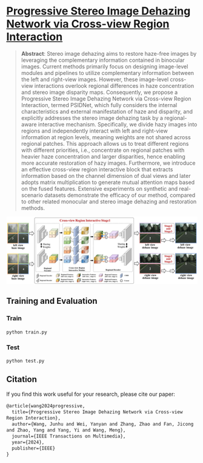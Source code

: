 # [Progressive Stereo Image Dehazing Network via Cross-view Region Interaction](https://ieeexplore.ieee.org/document/10443871)
> **Abstract**: Stereo image dehazing aims to restore haze-free images by leveraging the complementary information contained in binocular images. Current methods primarily focus on designing image-level modules and pipelines to utilize complementary information between the left and right-view images. However, these image-level cross-view interactions overlook regional differences in haze concentration and stereo image disparity maps. Consequently, we propose a Progressive Stereo Image Dehazing Network via Cross-view Region Interaction, termed PSIDNet, which fully considers the internal characteristics and external manifestation of haze and disparity, and explicitly addresses the stereo image dehazing task by a regional-aware interactive mechanism. Specifically, we divide hazy images into regions and independently interact with left and right-view information at region levels, meaning weights are not shared across regional patches. This approach allows us to treat different regions with different priorities, i.e., concentrate on regional patches with heavier haze concentration and larger disparities, hence enabling more accurate restoration of hazy images. Furthermore, we introduce an effective cross-view region interactive block that extracts information based on the channel dimension of dual views and later adopts matrix multiplication to generate mutual attention maps based on the fused features. Extensive experiments on synthetic and real-scenario datasets demonstrate the efficacy of our method, compared to other related monocular and stereo image dehazing and restoration methods.

![](https://github.com/Alvin2112/PSIDNet/blob/main/fig/network.jpg)

## Training and Evaluation

### Train
`python train.py`

### Test
`python test.py`

## Citation
If you find this work useful for your research, please cite our paper:
```
@article{wang2024progressive,
  title={Progressive Stereo Image Dehazing Network via Cross-view Region Interaction},
  author={Wang, Junhu and Wei, Yanyan and Zhang, Zhao and Fan, Jicong and Zhao, Yang and Yang, Yi and Wang, Meng},
  journal={IEEE Transactions on Multimedia},
  year={2024},
  publisher={IEEE}
}

```

